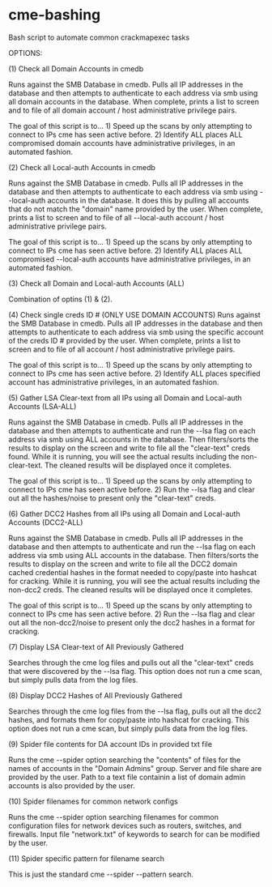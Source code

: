 # cme-bashing

Bash script to automate common crackmapexec tasks

OPTIONS:

(1) Check all Domain Accounts in cmedb

  Runs against the SMB Database in cmedb.  Pulls all IP addresses in the database and then attempts to authenticate to each address via smb using all domain accounts in the database.  When complete, prints a list to screen and to file of all domain account / host   administrative privilege pairs.

  The goal of this script is to...
    1) Speed up the scans by only attempting to connect to IPs cme has seen active before.
    2) Identify ALL places ALL compromised domain accounts have administrative privileges, in an automated fashion.
      
      
(2) Check all Local-auth Accounts in cmedb

  Runs against the SMB Database in cmedb.  Pulls all IP addresses in the database and then attempts to authenticate to each address via smb using --local-auth accounts in the database.  It does this by pulling all accounts that do not match the "domain" name provided by the user.  When complete, prints a list to screen and to file of all --local-auth account / host   administrative privilege pairs.

  The goal of this script is to...
    1) Speed up the scans by only attempting to connect to IPs cme has seen active before.
    2) Identify ALL places ALL compromised --local-auth accounts have administrative privileges, in an automated fashion.
  
  
(3) Check all Domain and Local-auth Accounts (ALL)

   Combination of optins (1) & (2).
 
 
(4) Check single creds ID # (ONLY USE DOMAIN ACCOUNTS)
  Runs against the SMB Database in cmedb.  Pulls all IP addresses in the database and then attempts to authenticate to each address via smb using the specific account of the creds ID # provided by the user.  When complete, prints a list to screen and to file of all account / host administrative privilege pairs.

  The goal of this script is to...
    1) Speed up the scans by only attempting to connect to IPs cme has seen active before.
    2) Identify ALL places specified account has administrative privileges, in an automated fashion.
 
 
(5) Gather LSA Clear-text from all IPs using all Domain and Local-auth Accounts (LSA-ALL)

  Runs against the SMB Database in cmedb.  Pulls all IP addresses in the database and then attempts to authenticate and run the --lsa flag on each address via smb using ALL accounts in the database. Then filters/sorts the results to display on the screen and write to file all the "clear-text" creds found.  While it is running, you will see the actual results including the non-clear-text.  The cleaned results will be displayed once it completes.

  The goal of this script is to...
    1) Speed up the scans by only attempting to connect to IPs cme has seen active before.
    2) Run the --lsa flag and clear out all the hashes/noise to present only the "clear-text" creds.
  
  
(6) Gather DCC2 Hashes from all IPs using all Domain and Local-auth Accounts (DCC2-ALL)

  Runs against the SMB Database in cmedb.  Pulls all IP addresses in the database and then attempts to authenticate and run the --lsa flag on each address via smb using ALL accounts in the database. Then filters/sorts the results to display on the screen and write to file all the DCC2 domain cached credential hashes in the format needed to copy/paste into hashcat for cracking.  While it is running, you will see the actual results including the non-dcc2 creds.  The cleaned results will be displayed once it completes.

  The goal of this script is to...
    1) Speed up the scans by only attempting to connect to IPs cme has seen active before.
    2) Run the --lsa flag and clear out all the non-dcc2/noise to present only the dcc2 hashes in a format for cracking.
  
 (7) Display LSA Clear-text of All Previously Gathered
 
   Searches through the cme log files and pulls out all the "clear-text" creds that were discovered by the --lsa flag.  This option does not run a cme scan, but simply pulls data from the log files.
 
 
 (8) Display DCC2 Hashes of All Previously Gathered
 
  Searches through the cme log files from the --lsa flag, pulls out all the dcc2 hashes, and formats them for copy/paste into hashcat for cracking.  This option does not run a cme scan, but simply pulls data from the log files.
  
  
(9) Spider file contents for DA account IDs in provided txt file

  Runs the cme --spider option searching the "contents" of files for the names of accounts in the "Domain Admins" group.  Server and file share are provided by the user.  Path to a text file containin a list of domain admin accounts is also provided by the user.


(10) Spider filenames for common network configs

  Runs the cme --spider option searching filenames for common configuration files for network devices such as routers, switches, and firewalls.  Input file "network.txt" of keywords to search for can be modified by the user.


(11) Spider specific pattern for filename search

  This is just the standard cme --spider --pattern search.
